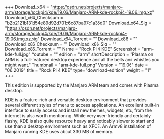 +++
Download_x64 = "https://osdn.net/projects/manjaro-arm/storage/rockpi4/kde/19.06/Manjaro-ARM-kde-rockpi4-19.06.img.xz"
Download_x64_Checksum = "b2b2121b131d54e89d92d701c6c87ba97c1a35d0"
Download_x64_Sig = "https://osdn.net/projects/manjaro-arm/storage/rockpi4/kde/19.06/Manjaro-ARM-kde-rockpi4-19.06.img.xz.sig"
Download_x64_Torrent = ""
Download_x86 = ""
Download_x86_Checksum = ""
Download_x86_Sig = ""
Download_x86_Torrent = ""
Name = "Rock Pi 4 KDE"
Screenshot = "arm-kde-full.jpg"
Youtube = ""
edition = "arm"
shortDescription = "Plasma on ARM is a full-featured desktop experience and all the bells and whistles you might want."
Thumbnail = "arm-kde-full.png"
Version = "19.06"
date = "06.2019"
title = "Rock Pi 4 KDE"
type="download-edition"
weight = "1"
+++

This edition is supported by the Manjaro ARM team and comes with Plasma desktop.

KDE is a feature-rich and versatile desktop environment that provides several different styles of menu to access applications. An excellent built-in interface to easily access and install new themes, widgets, etc, from the internet is also worth mentioning. While very user-friendly and certainly flashy, KDE is also quite resource heavy and noticably slower to start and use than a desktop environment such as XFCE. An Armv8 installation of Manjaro running KDE uses about 330 MB of memory.

